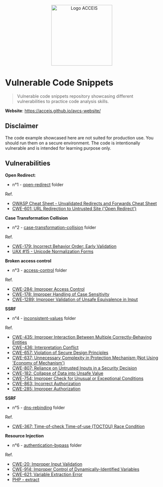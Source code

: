 <p align="center">
  <img src="https://www.acceis.fr/voy_content/uploads/2021/07/logo.svg" alt="Logo ACCEIS" width="200px">
</p>

# Vulnerable Code Snippets

> Vulnerable code snippets repository showcasing different vulnerabilities to practice code analysis skills.

**Website**: https://acceis.github.io/avcs-website/

## Disclaimer

The code example showcased here are not suited for production use. You should run them on a secure environment. The code is intentionally vulnerable and is intended for learning purpose only.

## Vulnerabilities

**Open Redirect**:

- n°1 - [open-redirect](open-redirect) folder

Ref.

- [OWASP Cheat Sheet - Unvalidated Redirects and Forwards Cheat Sheet](https://cheatsheetseries.owasp.org/cheatsheets/Unvalidated_Redirects_and_Forwards_Cheat_Sheet.html)
- [CWE-601: URL Redirection to Untrusted Site ('Open Redirect')](https://cwe.mitre.org/data/definitions/601.html)

**Case Transformation Collision**

- n°2 - [case-transformation-collision](case-transformation-collision) folder

Ref.

- [CWE-179: Incorrect Behavior Order: Early Validation](https://cwe.mitre.org/data/definitions/179.html)
- [UAX #15 - Unicode Normalization Forms](https://unicode.org/reports/tr15/)

**Broken access control**

- n°3 - [access-control](access-control) folder

Ref.

- [CWE-284: Improper Access Control](https://cwe.mitre.org/data/definitions/284.html)
- [CWE-178: Improper Handling of Case Sensitivity](https://cwe.mitre.org/data/definitions/178.html)
- [CWE-1289: Improper Validation of Unsafe Equivalence in Input](https://cwe.mitre.org/data/definitions/1289.html)

**SSRF**

- n°4 - [inconsistent-values](inconsistent-values) folder

Ref.

- [CWE-435: Improper Interaction Between Multiple Correctly-Behaving Entities](https://cwe.mitre.org/data/definitions/435.html)
- [CWE-436: Interpretation Conflict](https://cwe.mitre.org/data/definitions/436.html)
- [CWE-657: Violation of Secure Design Principles](https://cwe.mitre.org/data/definitions/657.html)
- [CWE-637: Unnecessary Complexity in Protection Mechanism (Not Using 'Economy of Mechanism')](https://cwe.mitre.org/data/definitions/637.html)
- [CWE-807: Reliance on Untrusted Inputs in a Security Decision](https://cwe.mitre.org/data/definitions/807.html)
- [CWE-182: Collapse of Data into Unsafe Value](https://cwe.mitre.org/data/definitions/182.html)
- [CWE-754: Improper Check for Unusual or Exceptional Conditions](https://cwe.mitre.org/data/definitions/754.html)
- [CWE-863: Incorrect Authorization](https://cwe.mitre.org/data/definitions/863.html)
- [CWE-285: Improper Authorization](https://cwe.mitre.org/data/definitions/285.html)

**SSRF**

- n°5 - [dns-rebinding](dns-rebinding) folder

Ref.

- [CWE-367: Time-of-check Time-of-use (TOCTOU) Race Condition](https://cwe.mitre.org/data/definitions/367.html)

**Resource Injection**

- n°6 - [authentication-bypass](authentication-bypass) folder

Ref.

- [CWE-20: Improper Input Validation](https://cwe.mitre.org/data/definitions/20.html)
- [CWE-914: Improper Control of Dynamically-Identified Variables](https://cwe.mitre.org/data/definitions/914.html)
- [CWE-621: Variable Extraction Error](https://cwe.mitre.org/data/definitions/621.html)
- [PHP - extract](https://www.php.net/manual/en/function.extract)